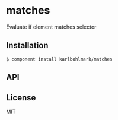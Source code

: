 
# matches

  Evaluate if element matches selector

## Installation

    $ component install karlbohlmark/matches

## API

   

## License

  MIT
